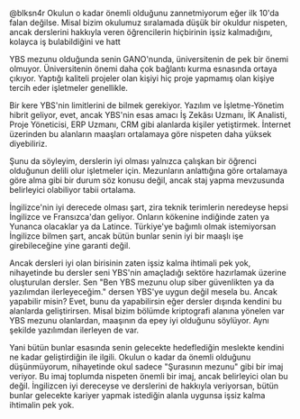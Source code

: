 @blksn4r Okulun o kadar önemli olduğunu zannetmiyorum eğer ilk 10'da falan değilse. Misal bizim okulumuz sıralamada düşük bir okuldur nispeten, ancak derslerini hakkıyla veren öğrencilerin hiçbirinin işsiz kalmadığını, kolayca iş bulabildiğini ve hatt

YBS mezunu olduğunda senin GANO'nunda, üniversitenin de pek bir önemi olmuyor. Üniversitenin önemi daha çok bağlantı kurma esnasında ortaya çıkıyor. Yaptığı kaliteli projeler olan kişiyi hiç proje yapmamış olan kişiye tercih eder işletmeler genellikle.  

Bir kere YBS'nin limitlerini de bilmek gerekiyor. Yazılım ve İşletme-Yönetim hibrit geliyor, evet, ancak YBS'nin esas amacı İş Zekâsı Uzmanı, İK Analisti, Proje Yöneticisi, ERP Uzmanı, CRM gibi alanlarda kişiler yetiştirmek. İnternet üzerinden bu alanların maaşları ortalamaya göre nispeten daha yüksek diyebiliriz. 

Şunu da söyleyim, derslerin iyi olması yalnızca çalışkan bir öğrenci olduğunun delili olur işletmeler için. Mezunların anlattığına göre ortalamaya göre alma gibi bir durum söz konusu değil, ancak staj yapma mevzusunda belirleyici olabiliyor tabii ortalama. 

İngilizce'nin iyi derecede olması şart, zira teknik terimlerin neredeyse hepsi İngilizce ve Fransızca'dan geliyor. Onların kökenine indiğinde zaten ya Yunanca olacaklar ya da Latince. Türkiye'ye bağımlı olmak istemiyorsan İngilizce bilmen şart, ancak bütün bunlar senin iyi bir maaşlı işe girebileceğine yine garanti değil.

Ancak dersleri iyi olan birisinin zaten işsiz kalma ihtimali pek yok, nihayetinde bu dersler seni YBS'nin amaçladığı sektöre hazırlamak üzerine oluşturulan dersler. Sen "Ben YBS mezunu olup siber güvenlikten ya da yazılımdan ilerleyeceğim." dersen YBS'ye uygun değil mesela bu. Ancak yapabilir misin? Evet, bunu da yapabilirsin eğer dersler dışında kendini bu alanlarda geliştirirsen. Misal bizim bölümde kriptografi alanına yönelen var YBS mezunu olanlardan, maaşının da epey iyi olduğunu söylüyor. Aynı şekilde yazılımdan ilerleyen de var.

Yani bütün bunlar esasında senin gelecekte hedeflediğin meslekte kendini ne kadar geliştirdiğin ile ilgili. Okulun o kadar da önemli olduğunu düşünmüyorum, nihayetinde okul sadece "Şurasının mezunu" gibi bir imaj veriyor. Bu imaj toplumda nispeten önemli bir imaj, ancak belirleyici olan bu değil. İngilizcen iyi dereceyse ve derslerini de hakkıyla veriyorsan, bütün bunlar gelecekte kariyer yapmak istediğin alanla uygunsa işsiz kalma ihtimalin pek yok. 